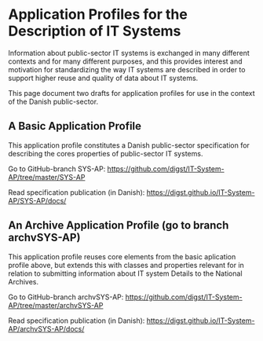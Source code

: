 # Application Profiles for the Description of IT Systems

Information about public-sector IT systems is exchanged in many different contexts and for many different purposes, and this provides interest and motivation for standardizing the way IT systems are described in order to support higher reuse and quality of data about IT systems.

This page document two drafts for application profiles for use in the context of the Danish public-sector.  

## A Basic Application Profile 
This application profile constitutes a Danish public-sector specification for describing the cores properties of public-sector IT systems.

Go to GitHub-branch SYS-AP: https://github.com/digst/IT-System-AP/tree/master/SYS-AP

Read specification publication (in Danish): https://digst.github.io/IT-System-AP/SYS-AP/docs/

## An Archive Application Profile (go to branch archvSYS-AP)
This application profile reuses core elements from the basic aplication profile above, but extends this with classes and properties relevant for in relation to submitting information about IT system Details to the National Archives.

Go to GitHub-branch archvSYS-AP: https://github.com/digst/IT-System-AP/tree/master/archvSYS-AP

Read specification publication (in Danish): https://digst.github.io/IT-System-AP/archvSYS-AP/docs/
